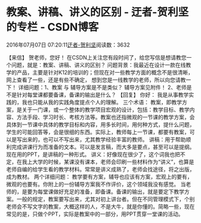 
# 教案、讲稿、讲义的区别 - 迂者-贺利坚的专栏 - CSDN博客

2016年07月07日 07:20:11[迂者-贺利坚](https://me.csdn.net/sxhelijian)阅读数：3632


【来信】
贺老师，您好！
在CSDN上关注您有段时间了，给您写信是想请教您一个问题，就是：教案、讲稿、讲义的区别？
问题背景：我最近在设计一款在线教学的产品，主要是针对K12的培训的；但现在对一些教学方面的概念不是很清晰，网上查看了一些，还是有些不确定， 想到您是一线教学的老师，所以向您请教一下！
详细问题：1、教案 与 辅导方案是不是类似？ 辅导方案见附件！ 2、老师是不是针对每堂课都要备课，备课的输出是什么？
【回复】
你好：
我是从事教学实践的，我也只能从我的实践角度提点个人的理解。
三个术语：
教案，即教学方案，是关于一门课，或一个整体的教学项目宏观的设计，包括：教学目标、教学内容、方法手段、学习时长、考核方法等。教案也还指微观的一节课的教学方案，会具体到一节课中具体的教学目标和内容，用多长时间，用何种方式，提什么问题，学生的可能回答等，会是很细的东西。实际上，教师每上一节课，都要有教案，可以是写出来的，也可以不写出来，尤其教学经验丰富的教师。
讲稿：用于帮助顺利完成讲课行为而准备的文本。可以是发言稿，而大多是要点，甚至可以是提纲。现在用的PPT，是讲稿的一种形式。
讲义：好像现在很少了，这个词我也把不定，在我上大学的时候，某课没有课本，老师会印刷一些材料作为“讲义”，也算是老师自编的给学生看的教学材料。常常是讲义成熟了，老师会找途径，将之出版，成为教材。
两个详细问题：
教学要有方案，辅导也应该有方案，宏观上的要有，微观的也要有。你附上的一份辅导方案我不作评价，这个领域我没有感觉。
当老师的，是要为每堂课做好充足的准备，即备课。备课的输出，就是要定下教学方案。一般的规定，教案要写出来，尤其对初上讲台者。但在不同管理模式下，个别老师会不写文字的教案，大概这样的人，不是大牛，就是你懂的。简略一些，现在常见的是，只做个PPT，实际是教案中的一部分，用PPT贯穿一堂课的活动。

